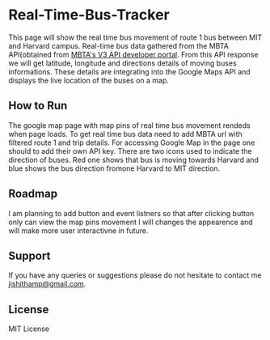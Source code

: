 # Real-Time-Bus-Tracker

This page will show the real time bus movement of route 1 bus between MIT and Harvard campus.
Real-time bus data gathered from the MBTA API(obtained from [MBTA's V3 API developer portal](https://api-v3.mbta.com/).
From this API response we will get latitude, longitude and directions details of moving buses informations.
These details are integrating into the Google Maps API and displays the live location of the buses on a map. 

## How to Run

The google map page with map pins of real time bus movement rendeds when page loads.
To get real time bus data need to add MBTA url with filtered route 1 and trip details.
For accessing Google Map in the page one should to add their own API key. There are two icons used to indicate the direction of buses.
Red one shows that bus is moving towards Harvard and blue shows the bus direction fromone Harvard to MIT direction.

## Roadmap

I am planning to add button and event listners so that after clicking button only can view the map pins movement
I will changes the appearence and will make more user interactivne in future.

## Support

If you have any queries or suggestions please do not hesitate to contact me jishithamp@gmail.com.

## License

MIT License
